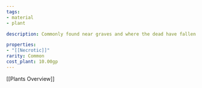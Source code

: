 ```yaml
---
tags:
- material
- plant

description: Commonly found near graves and where the dead have fallen. While living it is a mass that swirls and wraps around itself. If it gets a hold of you it tries to pull you into its mass to digest you. Can be made into common potions.

properties:
- "[[Necrotic]]"
rarity: Common
cost_plant: 10.00gp
---
```

[[Plants Overview]]